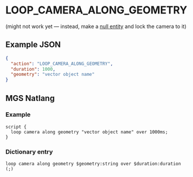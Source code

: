 # LOOP_CAMERA_ALONG_GEOMETRY

(might not work yet — instead, make a [null entity](../entity_types#null-entity) and lock the camera to it)

## Example JSON

```json
{
  "action": "LOOP_CAMERA_ALONG_GEOMETRY",
  "duration": 1000,
  "geometry": "vector object name"
}
```

## MGS Natlang

### Example

```mgs
script {
  loop camera along geometry "vector object name" over 1000ms;
}
```

### Dictionary entry

```
loop camera along geometry $geometry:string over $duration:duration (;)
```
